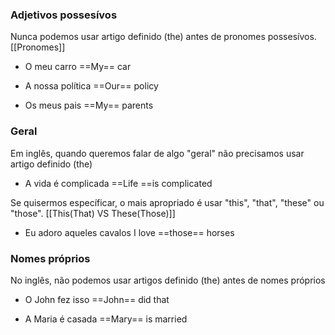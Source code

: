 ### Adjetivos possesívos
Nunca podemos usar artigo definido (the)
antes de pronomes possesívos. [[Pronomes]]

- O meu carro
	==My== car

- A nossa política
	==Our== policy

- Os meus pais
	==My== parents

### Geral
Em inglês, quando queremos falar de algo "geral" não precisamos usar artigo definido (the)

- A vida é complicada
	==Life ==is complicated

Se quisermos específicar, o mais apropriado é usar "this", "that", "these" ou "those".
[[This(That) VS These(Those)]]

- Eu adoro aqueles cavalos
	I love ==those== horses

### Nomes próprios
No inglês, não podemos usar artigos definido (the) antes de nomes próprios

- O John fez isso
	==John== did that

- A Maria é casada
	==Mary== is married